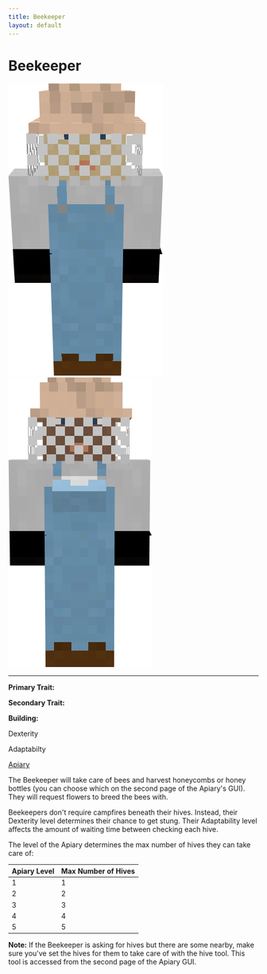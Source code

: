 ```yaml
---
title: Beekeeper
layout: default
---
```

# Beekeeper

<div class="infobox box text-center">
<img src="../../assets/images/workers/beekeeper_m.png" alt="Beekeeper Male" />&nbsp;&nbsp;&nbsp;<img src="../../assets/images/workers/beekeeper_f.png" alt="Beekeeper Female" />
<hr />
  <div class="row section-text text-left">
    <div class="col">
      <p><strong>Primary Trait:</strong></p>
      <p><strong>Secondary Trait:</strong></p>
      <p><strong>Building:</strong></p>
    </div>
    <div class="col">
      <p class="traitp">Dexterity</p>
      <p class="traits">Adaptabilty</p>
      <p><a href="../buildings/apiary">Apiary</a></p>
    </div>
  </div>
</div>

The Beekeeper will take care of bees and harvest honeycombs or honey bottles (you can choose which on the second page of the Apiary's GUI). They will request flowers to breed the bees with.

Beekeepers don't require campfires beneath their hives. Instead, their Dexterity level determines their chance to get stung. Their Adaptability level affects the amount of waiting time between checking each hive.

The level of the Apiary determines the max number of hives they can take care of:

| Apiary Level | Max Number of Hives |
| ------------ | ------------------- |
| 1 | 1 |
| 2 | 2 |
| 3 | 3 |
| 4 | 4 |
| 5 | 5 |

**Note:** If the Beekeeper is asking for hives but there are some nearby, make sure you've set the hives for them to take care of with the hive tool. This tool is accessed from the second page of the Apiary GUI.
